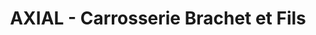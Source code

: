 ---
title: "AXIAL - Carrosserie Brachet et Fils"
url: /eysines/axial-carrosserie-brachet-et-fils/
shop: Autowerkstatt
---